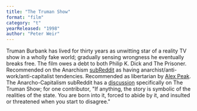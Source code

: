 ```yaml
---
title: "The Truman Show"
format: "film"
category: "t"
yearReleased: "1998"
author: "Peter Weir"
---
```

Truman Burbank has lived for thirty years as unwitting  star of a reality TV show in a wholly fake world; gradually sensing wrongness he  eventually breaks free. The film owes a debt to both Philip K. Dick and The  Prisoner.
 
Recommended on the Anarchism <a href="https://www.reddit.com/r/Anarchism/comments/1953qj/have_you_any_movie_recommendations_containing/"> subReddit</a> as having anarchist/anti-work/anti-capitalist tendencies.  Recommended as libertarian by <a href="http://alexpeak.com/art/films/tts/">Alex  Peak</a>. The Anarcho-Capitalism subReddit has a <a href="https://www.reddit.com/r/Anarcho_Capitalism/comments/nrl91/the_truman_show_movie/"> discussion</a> specifically on The Truman Show; for one contributor, "If  anything, the story is symbolic of the realities of the state. You are born into  it, forced to abide by it, and insulted or threatened when you start to  disagree."